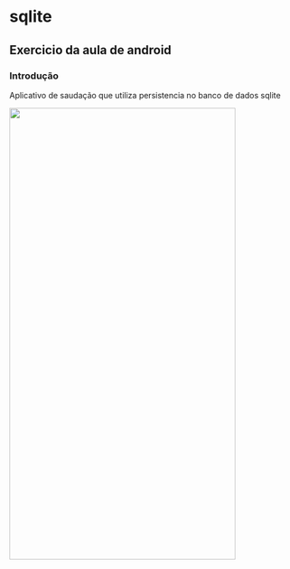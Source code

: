 # sqlite


## Exercicio da aula de android

### Introdução
Aplicativo de saudação que utiliza persistencia no banco de dados sqlite

<img src="https://user-images.githubusercontent.com/17274257/183790514-2037feb1-db81-410f-ad64-f795f301cfce.png" width="400" height="800">
